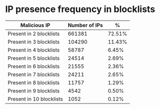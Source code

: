 # IP presence frequency in blocklists
| Malicious IP | Number of IPs | % |
|----|----|----|
| Present in 2 blocklists | 661381 | 72.51% |
| Present in 3 blocklists | 104290 | 11.43% |
| Present in 4 blocklists | 58787 | 6.45% |
| Present in 5 blocklists | 24514 | 2.69% |
| Present in 6 blocklists | 21555 | 2.36% |
| Present in 7 blocklists | 24211 | 2.65% |
| Present in 8 blocklists | 11757 | 1.29% |
| Present in 9 blocklists | 4542 | 0.50% |
| Present in 10 blocklists | 1052 | 0.12% |
